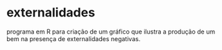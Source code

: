 # externalidades
programa em R para criação de um gráfico que ilustra a produção de um bem na presença de externalidades negativas.
